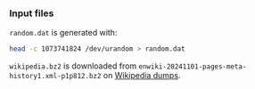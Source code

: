### Input files
`random.dat` is generated with:
```bash
head -c 1073741824 /dev/urandom > random.dat
```
`wikipedia.bz2` is downloaded from `enwiki-20241101-pages-meta-history1.xml-p1p812.bz2` on [Wikipedia dumps](https://dumps.wikimedia.org/enwiki/20241101/).